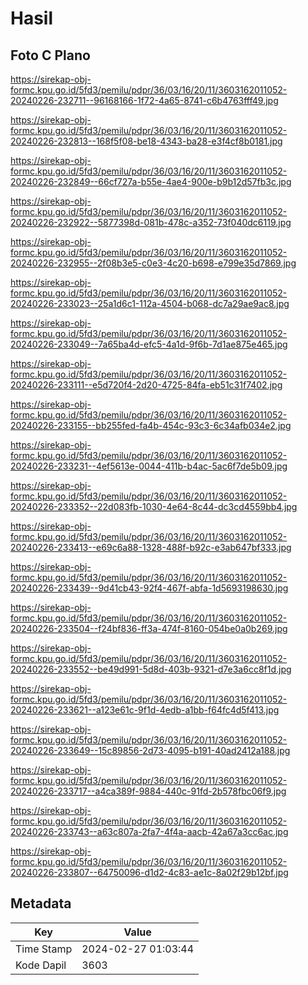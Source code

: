 # Hasil

## Foto C Plano

https://sirekap-obj-formc.kpu.go.id/5fd3/pemilu/pdpr/36/03/16/20/11/3603162011052-20240226-232711--96168166-1f72-4a65-8741-c6b4763fff49.jpg

https://sirekap-obj-formc.kpu.go.id/5fd3/pemilu/pdpr/36/03/16/20/11/3603162011052-20240226-232813--168f5f08-be18-4343-ba28-e3f4cf8b0181.jpg

https://sirekap-obj-formc.kpu.go.id/5fd3/pemilu/pdpr/36/03/16/20/11/3603162011052-20240226-232849--66cf727a-b55e-4ae4-900e-b9b12d57fb3c.jpg

https://sirekap-obj-formc.kpu.go.id/5fd3/pemilu/pdpr/36/03/16/20/11/3603162011052-20240226-232922--5877398d-081b-478c-a352-73f040dc6119.jpg

https://sirekap-obj-formc.kpu.go.id/5fd3/pemilu/pdpr/36/03/16/20/11/3603162011052-20240226-232955--2f08b3e5-c0e3-4c20-b698-e799e35d7869.jpg

https://sirekap-obj-formc.kpu.go.id/5fd3/pemilu/pdpr/36/03/16/20/11/3603162011052-20240226-233023--25a1d6c1-112a-4504-b068-dc7a29ae9ac8.jpg

https://sirekap-obj-formc.kpu.go.id/5fd3/pemilu/pdpr/36/03/16/20/11/3603162011052-20240226-233049--7a65ba4d-efc5-4a1d-9f6b-7d1ae875e465.jpg

https://sirekap-obj-formc.kpu.go.id/5fd3/pemilu/pdpr/36/03/16/20/11/3603162011052-20240226-233111--e5d720f4-2d20-4725-84fa-eb51c31f7402.jpg

https://sirekap-obj-formc.kpu.go.id/5fd3/pemilu/pdpr/36/03/16/20/11/3603162011052-20240226-233155--bb255fed-fa4b-454c-93c3-6c34afb034e2.jpg

https://sirekap-obj-formc.kpu.go.id/5fd3/pemilu/pdpr/36/03/16/20/11/3603162011052-20240226-233231--4ef5613e-0044-411b-b4ac-5ac6f7de5b09.jpg

https://sirekap-obj-formc.kpu.go.id/5fd3/pemilu/pdpr/36/03/16/20/11/3603162011052-20240226-233352--22d083fb-1030-4e64-8c44-dc3cd4559bb4.jpg

https://sirekap-obj-formc.kpu.go.id/5fd3/pemilu/pdpr/36/03/16/20/11/3603162011052-20240226-233413--e69c6a88-1328-488f-b92c-e3ab647bf333.jpg

https://sirekap-obj-formc.kpu.go.id/5fd3/pemilu/pdpr/36/03/16/20/11/3603162011052-20240226-233439--9d41cb43-92f4-467f-abfa-1d5693198630.jpg

https://sirekap-obj-formc.kpu.go.id/5fd3/pemilu/pdpr/36/03/16/20/11/3603162011052-20240226-233504--f24bf836-ff3a-474f-8160-054be0a0b269.jpg

https://sirekap-obj-formc.kpu.go.id/5fd3/pemilu/pdpr/36/03/16/20/11/3603162011052-20240226-233552--be49d991-5d8d-403b-9321-d7e3a6cc8f1d.jpg

https://sirekap-obj-formc.kpu.go.id/5fd3/pemilu/pdpr/36/03/16/20/11/3603162011052-20240226-233621--a123e61c-9f1d-4edb-a1bb-f64fc4d5f413.jpg

https://sirekap-obj-formc.kpu.go.id/5fd3/pemilu/pdpr/36/03/16/20/11/3603162011052-20240226-233649--15c89856-2d73-4095-b191-40ad2412a188.jpg

https://sirekap-obj-formc.kpu.go.id/5fd3/pemilu/pdpr/36/03/16/20/11/3603162011052-20240226-233717--a4ca389f-9884-440c-91fd-2b578fbc06f9.jpg

https://sirekap-obj-formc.kpu.go.id/5fd3/pemilu/pdpr/36/03/16/20/11/3603162011052-20240226-233743--a63c807a-2fa7-4f4a-aacb-42a67a3cc6ac.jpg

https://sirekap-obj-formc.kpu.go.id/5fd3/pemilu/pdpr/36/03/16/20/11/3603162011052-20240226-233807--64750096-d1d2-4c83-ae1c-8a02f29b12bf.jpg


## Metadata

| Key        | Value               |
| ---------- | ------------------- |
| Time Stamp | 2024-02-27 01:03:44 |
| Kode Dapil | 3603                |



